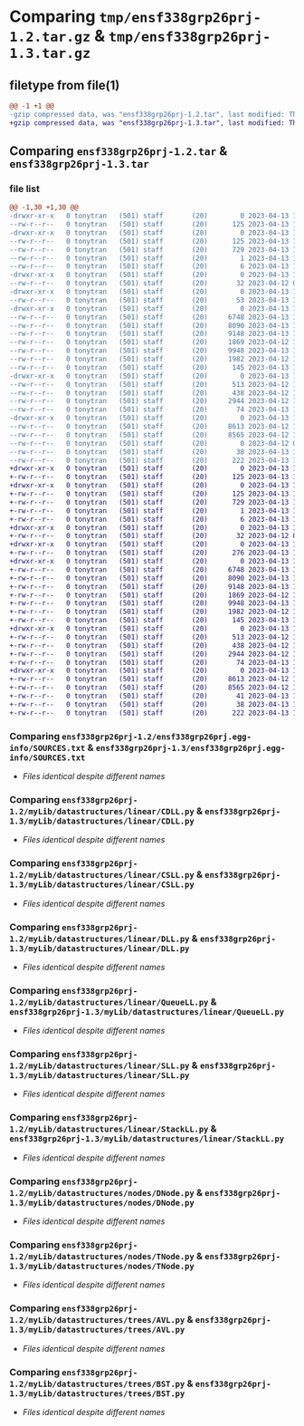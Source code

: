 # Comparing `tmp/ensf338grp26prj-1.2.tar.gz` & `tmp/ensf338grp26prj-1.3.tar.gz`

## filetype from file(1)

```diff
@@ -1 +1 @@
-gzip compressed data, was "ensf338grp26prj-1.2.tar", last modified: Thu Apr 13 18:21:24 2023, max compression
+gzip compressed data, was "ensf338grp26prj-1.3.tar", last modified: Thu Apr 13 19:30:06 2023, max compression
```

## Comparing `ensf338grp26prj-1.2.tar` & `ensf338grp26prj-1.3.tar`

### file list

```diff
@@ -1,30 +1,30 @@
-drwxr-xr-x   0 tonytran   (501) staff       (20)        0 2023-04-13 18:21:24.750731 ensf338grp26prj-1.2/
--rw-r--r--   0 tonytran   (501) staff       (20)      125 2023-04-13 18:21:24.750549 ensf338grp26prj-1.2/PKG-INFO
-drwxr-xr-x   0 tonytran   (501) staff       (20)        0 2023-04-13 18:21:24.746891 ensf338grp26prj-1.2/ensf338grp26prj.egg-info/
--rw-r--r--   0 tonytran   (501) staff       (20)      125 2023-04-13 18:21:24.000000 ensf338grp26prj-1.2/ensf338grp26prj.egg-info/PKG-INFO
--rw-r--r--   0 tonytran   (501) staff       (20)      729 2023-04-13 18:21:24.000000 ensf338grp26prj-1.2/ensf338grp26prj.egg-info/SOURCES.txt
--rw-r--r--   0 tonytran   (501) staff       (20)        1 2023-04-13 18:21:24.000000 ensf338grp26prj-1.2/ensf338grp26prj.egg-info/dependency_links.txt
--rw-r--r--   0 tonytran   (501) staff       (20)        6 2023-04-13 18:21:24.000000 ensf338grp26prj-1.2/ensf338grp26prj.egg-info/top_level.txt
-drwxr-xr-x   0 tonytran   (501) staff       (20)        0 2023-04-13 18:21:24.747063 ensf338grp26prj-1.2/myLib/
--rw-r--r--   0 tonytran   (501) staff       (20)       32 2023-04-12 02:35:35.000000 ensf338grp26prj-1.2/myLib/__init__.py
-drwxr-xr-x   0 tonytran   (501) staff       (20)        0 2023-04-13 18:21:24.747358 ensf338grp26prj-1.2/myLib/datastructures/
--rw-r--r--   0 tonytran   (501) staff       (20)       53 2023-04-13 18:20:23.000000 ensf338grp26prj-1.2/myLib/datastructures/__init__.py
-drwxr-xr-x   0 tonytran   (501) staff       (20)        0 2023-04-13 18:21:24.748764 ensf338grp26prj-1.2/myLib/datastructures/linear/
--rw-r--r--   0 tonytran   (501) staff       (20)     6748 2023-04-13 17:35:15.000000 ensf338grp26prj-1.2/myLib/datastructures/linear/CDLL.py
--rw-r--r--   0 tonytran   (501) staff       (20)     8090 2023-04-13 17:35:15.000000 ensf338grp26prj-1.2/myLib/datastructures/linear/CSLL.py
--rw-r--r--   0 tonytran   (501) staff       (20)     9148 2023-04-13 17:35:15.000000 ensf338grp26prj-1.2/myLib/datastructures/linear/DLL.py
--rw-r--r--   0 tonytran   (501) staff       (20)     1869 2023-04-12 18:14:13.000000 ensf338grp26prj-1.2/myLib/datastructures/linear/QueueLL.py
--rw-r--r--   0 tonytran   (501) staff       (20)     9948 2023-04-13 17:35:15.000000 ensf338grp26prj-1.2/myLib/datastructures/linear/SLL.py
--rw-r--r--   0 tonytran   (501) staff       (20)     1982 2023-04-12 18:16:12.000000 ensf338grp26prj-1.2/myLib/datastructures/linear/StackLL.py
--rw-r--r--   0 tonytran   (501) staff       (20)      145 2023-04-13 18:21:11.000000 ensf338grp26prj-1.2/myLib/datastructures/linear/__init__.py
-drwxr-xr-x   0 tonytran   (501) staff       (20)        0 2023-04-13 18:21:24.749486 ensf338grp26prj-1.2/myLib/datastructures/nodes/
--rw-r--r--   0 tonytran   (501) staff       (20)      513 2023-04-12 18:18:50.000000 ensf338grp26prj-1.2/myLib/datastructures/nodes/DNode.py
--rw-r--r--   0 tonytran   (501) staff       (20)      438 2023-04-12 18:18:36.000000 ensf338grp26prj-1.2/myLib/datastructures/nodes/SNode.py
--rw-r--r--   0 tonytran   (501) staff       (20)     2944 2023-04-12 19:57:27.000000 ensf338grp26prj-1.2/myLib/datastructures/nodes/TNode.py
--rw-r--r--   0 tonytran   (501) staff       (20)       74 2023-04-13 18:21:02.000000 ensf338grp26prj-1.2/myLib/datastructures/nodes/__init__.py
-drwxr-xr-x   0 tonytran   (501) staff       (20)        0 2023-04-13 18:21:24.750326 ensf338grp26prj-1.2/myLib/datastructures/trees/
--rw-r--r--   0 tonytran   (501) staff       (20)     8613 2023-04-12 19:59:08.000000 ensf338grp26prj-1.2/myLib/datastructures/trees/AVL.py
--rw-r--r--   0 tonytran   (501) staff       (20)     8565 2023-04-12 19:59:36.000000 ensf338grp26prj-1.2/myLib/datastructures/trees/BST.py
--rw-r--r--   0 tonytran   (501) staff       (20)        0 2023-04-12 02:46:47.000000 ensf338grp26prj-1.2/myLib/datastructures/trees/__init__.py
--rw-r--r--   0 tonytran   (501) staff       (20)       38 2023-04-13 18:21:24.750800 ensf338grp26prj-1.2/setup.cfg
--rw-r--r--   0 tonytran   (501) staff       (20)      222 2023-04-13 18:21:22.000000 ensf338grp26prj-1.2/setup.py
+drwxr-xr-x   0 tonytran   (501) staff       (20)        0 2023-04-13 19:30:06.541511 ensf338grp26prj-1.3/
+-rw-r--r--   0 tonytran   (501) staff       (20)      125 2023-04-13 19:30:06.541346 ensf338grp26prj-1.3/PKG-INFO
+drwxr-xr-x   0 tonytran   (501) staff       (20)        0 2023-04-13 19:30:06.537940 ensf338grp26prj-1.3/ensf338grp26prj.egg-info/
+-rw-r--r--   0 tonytran   (501) staff       (20)      125 2023-04-13 19:30:06.000000 ensf338grp26prj-1.3/ensf338grp26prj.egg-info/PKG-INFO
+-rw-r--r--   0 tonytran   (501) staff       (20)      729 2023-04-13 19:30:06.000000 ensf338grp26prj-1.3/ensf338grp26prj.egg-info/SOURCES.txt
+-rw-r--r--   0 tonytran   (501) staff       (20)        1 2023-04-13 19:30:06.000000 ensf338grp26prj-1.3/ensf338grp26prj.egg-info/dependency_links.txt
+-rw-r--r--   0 tonytran   (501) staff       (20)        6 2023-04-13 19:30:06.000000 ensf338grp26prj-1.3/ensf338grp26prj.egg-info/top_level.txt
+drwxr-xr-x   0 tonytran   (501) staff       (20)        0 2023-04-13 19:30:06.538102 ensf338grp26prj-1.3/myLib/
+-rw-r--r--   0 tonytran   (501) staff       (20)       32 2023-04-12 02:35:35.000000 ensf338grp26prj-1.3/myLib/__init__.py
+drwxr-xr-x   0 tonytran   (501) staff       (20)        0 2023-04-13 19:30:06.538266 ensf338grp26prj-1.3/myLib/datastructures/
+-rw-r--r--   0 tonytran   (501) staff       (20)      276 2023-04-13 19:29:34.000000 ensf338grp26prj-1.3/myLib/datastructures/__init__.py
+drwxr-xr-x   0 tonytran   (501) staff       (20)        0 2023-04-13 19:30:06.539543 ensf338grp26prj-1.3/myLib/datastructures/linear/
+-rw-r--r--   0 tonytran   (501) staff       (20)     6748 2023-04-13 17:35:15.000000 ensf338grp26prj-1.3/myLib/datastructures/linear/CDLL.py
+-rw-r--r--   0 tonytran   (501) staff       (20)     8090 2023-04-13 17:35:15.000000 ensf338grp26prj-1.3/myLib/datastructures/linear/CSLL.py
+-rw-r--r--   0 tonytran   (501) staff       (20)     9148 2023-04-13 17:35:15.000000 ensf338grp26prj-1.3/myLib/datastructures/linear/DLL.py
+-rw-r--r--   0 tonytran   (501) staff       (20)     1869 2023-04-12 18:14:13.000000 ensf338grp26prj-1.3/myLib/datastructures/linear/QueueLL.py
+-rw-r--r--   0 tonytran   (501) staff       (20)     9948 2023-04-13 17:35:15.000000 ensf338grp26prj-1.3/myLib/datastructures/linear/SLL.py
+-rw-r--r--   0 tonytran   (501) staff       (20)     1982 2023-04-12 18:16:12.000000 ensf338grp26prj-1.3/myLib/datastructures/linear/StackLL.py
+-rw-r--r--   0 tonytran   (501) staff       (20)      145 2023-04-13 19:26:47.000000 ensf338grp26prj-1.3/myLib/datastructures/linear/__init__.py
+drwxr-xr-x   0 tonytran   (501) staff       (20)        0 2023-04-13 19:30:06.540367 ensf338grp26prj-1.3/myLib/datastructures/nodes/
+-rw-r--r--   0 tonytran   (501) staff       (20)      513 2023-04-12 18:18:50.000000 ensf338grp26prj-1.3/myLib/datastructures/nodes/DNode.py
+-rw-r--r--   0 tonytran   (501) staff       (20)      438 2023-04-12 18:18:36.000000 ensf338grp26prj-1.3/myLib/datastructures/nodes/SNode.py
+-rw-r--r--   0 tonytran   (501) staff       (20)     2944 2023-04-12 19:57:27.000000 ensf338grp26prj-1.3/myLib/datastructures/nodes/TNode.py
+-rw-r--r--   0 tonytran   (501) staff       (20)       74 2023-04-13 18:21:02.000000 ensf338grp26prj-1.3/myLib/datastructures/nodes/__init__.py
+drwxr-xr-x   0 tonytran   (501) staff       (20)        0 2023-04-13 19:30:06.541044 ensf338grp26prj-1.3/myLib/datastructures/trees/
+-rw-r--r--   0 tonytran   (501) staff       (20)     8613 2023-04-12 19:59:08.000000 ensf338grp26prj-1.3/myLib/datastructures/trees/AVL.py
+-rw-r--r--   0 tonytran   (501) staff       (20)     8565 2023-04-12 19:59:36.000000 ensf338grp26prj-1.3/myLib/datastructures/trees/BST.py
+-rw-r--r--   0 tonytran   (501) staff       (20)       41 2023-04-13 19:27:33.000000 ensf338grp26prj-1.3/myLib/datastructures/trees/__init__.py
+-rw-r--r--   0 tonytran   (501) staff       (20)       38 2023-04-13 19:30:06.541577 ensf338grp26prj-1.3/setup.cfg
+-rw-r--r--   0 tonytran   (501) staff       (20)      222 2023-04-13 19:29:40.000000 ensf338grp26prj-1.3/setup.py
```

### Comparing `ensf338grp26prj-1.2/ensf338grp26prj.egg-info/SOURCES.txt` & `ensf338grp26prj-1.3/ensf338grp26prj.egg-info/SOURCES.txt`

 * *Files identical despite different names*

### Comparing `ensf338grp26prj-1.2/myLib/datastructures/linear/CDLL.py` & `ensf338grp26prj-1.3/myLib/datastructures/linear/CDLL.py`

 * *Files identical despite different names*

### Comparing `ensf338grp26prj-1.2/myLib/datastructures/linear/CSLL.py` & `ensf338grp26prj-1.3/myLib/datastructures/linear/CSLL.py`

 * *Files identical despite different names*

### Comparing `ensf338grp26prj-1.2/myLib/datastructures/linear/DLL.py` & `ensf338grp26prj-1.3/myLib/datastructures/linear/DLL.py`

 * *Files identical despite different names*

### Comparing `ensf338grp26prj-1.2/myLib/datastructures/linear/QueueLL.py` & `ensf338grp26prj-1.3/myLib/datastructures/linear/QueueLL.py`

 * *Files identical despite different names*

### Comparing `ensf338grp26prj-1.2/myLib/datastructures/linear/SLL.py` & `ensf338grp26prj-1.3/myLib/datastructures/linear/SLL.py`

 * *Files identical despite different names*

### Comparing `ensf338grp26prj-1.2/myLib/datastructures/linear/StackLL.py` & `ensf338grp26prj-1.3/myLib/datastructures/linear/StackLL.py`

 * *Files identical despite different names*

### Comparing `ensf338grp26prj-1.2/myLib/datastructures/nodes/DNode.py` & `ensf338grp26prj-1.3/myLib/datastructures/nodes/DNode.py`

 * *Files identical despite different names*

### Comparing `ensf338grp26prj-1.2/myLib/datastructures/nodes/TNode.py` & `ensf338grp26prj-1.3/myLib/datastructures/nodes/TNode.py`

 * *Files identical despite different names*

### Comparing `ensf338grp26prj-1.2/myLib/datastructures/trees/AVL.py` & `ensf338grp26prj-1.3/myLib/datastructures/trees/AVL.py`

 * *Files identical despite different names*

### Comparing `ensf338grp26prj-1.2/myLib/datastructures/trees/BST.py` & `ensf338grp26prj-1.3/myLib/datastructures/trees/BST.py`

 * *Files identical despite different names*

